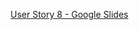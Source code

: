 [User Story 8 - Google Slides](https://docs.google.com/presentation/d/1IQGJAIX2_iCJt7wH3zDxh2ftkFHK-5aRL-mGqDYtB0M/edit?usp=sharing)
